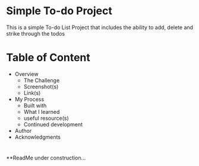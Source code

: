 
<h1>Simple To-do Project</h1>

<p>This is a simple To-do List Project that includes the ability to add, delete and strike through the todos 
</p>
<h1>Table of Content</h1>

<ul>
  <li>Overview
    <ul>
      <li>The Challenge</li>
      <li>Screenshot(s)</li>
      <li>Link(s)</li>
    </ul>
  </li>
  <li>My Process
    <ul>
      <li>Built with</li>
      <li>What I learned</li>
      <li>useful resource(s)</li>
      <li>Continued development</li>
    </ul>
  </li>
  <li>Author</li>
  <li>Acknowledgments</li>
</ul>

# 

**ReadMe under construction...
